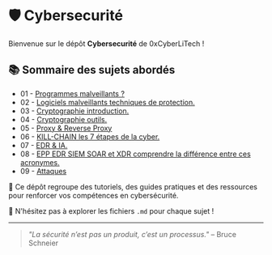# 🛡️ Cybersecurité

Bienvenue sur le dépôt **Cybersecurité** de 0xCyberLiTech !

## 📚 Sommaire des sujets abordés

- 01 - [Programmes malveillants ?](PROGRAMMES-MALVEILLANTS.md)
- 02 - [Logiciels malveillants techniques de protection.](LOGICIELS-MALVEILLANTS-techniques_de_protection.md)
- 03 - [Cryptographie introduction.](CRYPTOGRAPHIE-introduction.md)
- 04 - [Cryptographie outils.]()
- 05 - [Proxy & Reverse Proxy](POXY-REVERSE-Installtion.md)
- 06 - [KILL-CHAIN les 7 étapes de la cyber.](KILL-CHAIN-les-7-étapes-de-la-cyber.md)
- 07 - [EDR & IA.](https://github.com/0xCyberLiTech/Cybersecurite/blob/main/EDR-et-IA.md)
- 08 - [EPP EDR SIEM SOAR et XDR comprendre la différence entre ces acronymes.](EPP-EDR-SIEM-SOAR-et-XDR-comprendre-la-différence-entre-ces-acronymes.md)
- 09 - [Attaques]()

🔐 Ce dépôt regroupe des tutoriels, des guides pratiques et des ressources pour renforcer vos compétences en cybersécurité.

🧠 N'hésitez pas à explorer les fichiers `.md` pour chaque sujet !

---

> _"La sécurité n’est pas un produit, c’est un processus."_ – Bruce Schneier
